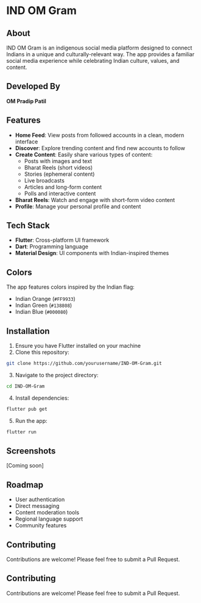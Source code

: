 # IND OM Gram

## About
IND OM Gram is an indigenous social media platform designed to connect Indians in a unique and culturally-relevant way. The app provides a familiar social media experience while celebrating Indian culture, values, and content.

## Developed By
**OM Pradip Patil**

## Features

- **Home Feed**: View posts from followed accounts in a clean, modern interface
- **Discover**: Explore trending content and find new accounts to follow
- **Create Content**: Easily share various types of content:
  - Posts with images and text
  - Bharat Reels (short videos)
  - Stories (ephemeral content)
  - Live broadcasts
  - Articles and long-form content 
  - Polls and interactive content
- **Bharat Reels**: Watch and engage with short-form video content
- **Profile**: Manage your personal profile and content

## Tech Stack

- **Flutter**: Cross-platform UI framework
- **Dart**: Programming language
- **Material Design**: UI components with Indian-inspired themes

## Colors

The app features colors inspired by the Indian flag:
- Indian Orange (`#FF9933`)
- Indian Green (`#138808`)
- Indian Blue (`#000080`)

## Installation

1. Ensure you have Flutter installed on your machine
2. Clone this repository:
```bash
git clone https://github.com/yourusername/IND-OM-Gram.git
```
3. Navigate to the project directory:
```bash
cd IND-OM-Gram
```
4. Install dependencies:
```bash
flutter pub get
```
5. Run the app:
```bash
flutter run
```

## Screenshots

[Coming soon]

## Roadmap

- User authentication
- Direct messaging
- Content moderation tools
- Regional language support
- Community features

## Contributing

Contributions are welcome! Please feel free to submit a Pull Request.

## Contributing

Contributions are welcome! Please feel free to submit a Pull Request.


